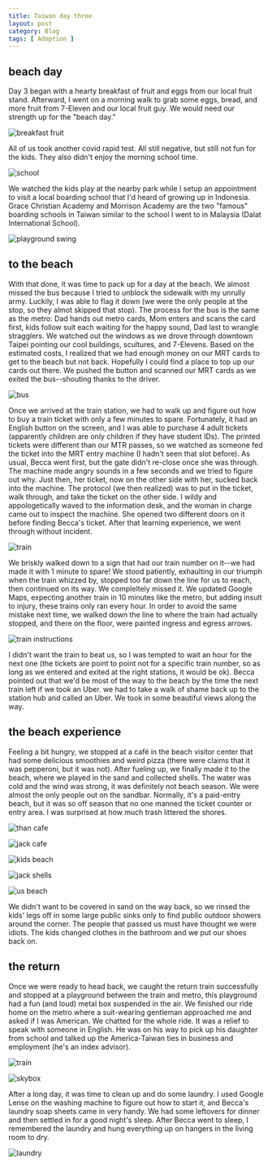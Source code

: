 ```yaml
---
title: Taiwan day three
layout: post
category: Blog
tags: [ Adoption ]
---
```


## beach day

Day 3 began with a hearty breakfast of fruit and eggs from our local fruit stand. Afterward, I went on a morning walk to grab some eggs, bread, and more fruit from 7-Eleven and our local fruit guy. We would need our strength up for the "beach day."

<!-- more -->

![breakfast fruit](https://lh3.googleusercontent.com/pw/AMWts8Cq2qyoI5IyNlIS3algu8tkGuwfkY-JoOwiV21jOJXHEslyQrguYmU3aZT057JCDLaxfp7f35iZW09BN9ISQowVS5JFeR3W9Wq_X3BSwM27rbwwwrVkpZZDjR9WQCjhQiKslld0wL4EHy-NPXonGZX5ZA=w959-h723-no?authuser=0)

All of us took another covid rapid test. All still negative, but still not fun for the kids. They also didn't enjoy the morning school time.

![school](https://lh3.googleusercontent.com/pw/AMWts8B9e0NjW6U7QBJYIGEBIqa80ZxSo4o4p60PtzLgq3dNsCbDsxobMyXaWQ6DUDRTEOvq9VGev86K0eI2E-bYAT5gUvedzivmRJS0K8Q6OgDacx0BS9ORhMoeQKCK-RkESam2trLSNvRhwdxC3KFveo0rLw=w959-h723-no?authuser=0)

We watched the kids play at the nearby park while I setup an appointment to visit a local boarding school that I'd heard of growing up in Indonesia. Grace Christian Academy and Morrison Academy are the two "famous" boarding schools in Taiwan similar to the school I went to in Malaysia (Dalat International School).

![playground swing](https://lh3.googleusercontent.com/pw/AMWts8BbwFyhSGSxWh42MfB6oNWbd3CcO50i-7AnYjgA4-E4kkd8jgUBf40DZPubokNoZMGI9eY4dNVlgUJXDSpWYQB5RQUiwaZGj_0xxkJ-VV-wnJIZTZKq-tkSgr9zf1D5dZ7o3FJd8yHuqd6BxQCNbALb4g=w668-h890-no?authuser=0)

## to the beach

With that done, it was time to pack up for a day at the beach. We almost missed the bus because I tried to unblock the sidewalk with my unrully army. Luckily, I was able to flag it down (we were the only people at the stop, so they almot skipped that stop). The process for the bus is the same as the metro: Dad hands out metro cards, Mom enters and scans the card first, kids follow suit each waiting for the happy sound, Dad last to wrangle stragglers. We watched out the windows as we drove through downtown Taipei pointing our cool buildings, scultures, and 7-Elevens. Based on the estimated costs, I realized that we had enough money on our MRT cards to get to the beach but not back. Hopefully I could find a place to top up our cards out there. We pushed the button and scanned our MRT cards as we exited the bus--shouting thanks to the driver.

![bus](https://lh3.googleusercontent.com/pw/AMWts8CLO9VvNrPgn2mg-0iXn3eAfRMyKA3l0cSJt0DyfdLNkDqz-BAl2l_ACpphhVxgT2rq3NFbZWFQ3JnRCFDWLiy-yLnY27suxez7i9ZplyGMVsxiBcI3L6Ej9dsqL1j7wdD7ETyjBrlWMbzjgWimEFAnIw=w1178-h883-no?authuser=0)

Once we arrived at the train station, we had to walk up and figure out how to buy a train ticket with only a few minutes to spare. Fortunately, it had an English button on the screen, and I was able to purchase 4 adult tickets (apparently children are only children if they have student IDs). The printed tickets were different than our MTR passes, so we watched as someone fed the ticket into the MRT entry machine (I hadn't seen that slot before). As usual, Becca went first, but the gate didn't re-close once she was through. The machine made angry sounds in a few seconds and we tried to figure out why. Just then, her ticket, now on the other side with her, sucked back into the machine. The protocol (we then realized) was to put in the ticket, walk through, and take the ticket on the other side. I wildy and appologetically waved to the information desk, and the woman in charge came out to inspect the machine. She opened two different doors on it before finding Becca's ticket. After that learning experience, we went through without incident.

![train](https://lh3.googleusercontent.com/pw/AMWts8CoFqLnMfw_koO6Qlov_bzaKY8k2YE6KqhSwg3zdqqISFGGIKhGfI9Je3VWgvYZAeuvOwvnGEjA7miw3uYFPVKL_Mjvzm8blZ243SnSjVFwocOUteTPfB-IMZNuut5v4p6Cyyjd7wv2Dqms-ye-bWqB0A=w959-h723-no?authuser=0)

We briskly walked down to a sign that had our train number on it--we had made it with 1 minute to spare! We stood patiently, exhaulting in our triumph when the train whizzed by, stopped too far down the line for us to reach, then continued on its way. We compleltely missed it. We updated Google Maps, expecting another train in 10 minutes like the metro, but adding insult to injury, these trains only ran every hour. In order to avoid the same mistake next time, we walked down the line to where the train had actually stopped, and there on the floor, were painted ingress and egress arrows.

![train instructions](https://lh3.googleusercontent.com/pw/AMWts8CX6LNaVaschSEY_TUT8_r8KSKHOjQic5NVhPCNvY6LqrP7xrzLBxG37kLjrZmKl8wQSwKSZLS2pXbpytZALZGtGsfOMGdCwXCev7tKHL3dyvLeYv56J9csg5KY-TA8LLlV5eSN9-FoiK9rnkpbUgtyzA=w959-h723-no?authuser=0)

I didn't want the train to beat us, so I was tempted to wait an hour for the next one (the tickets are point to point not for a specific train number, so as long as we entered and exited at the right stations, it would be ok). Becca pointed out that we'd be most of the way to the beach by the time the next train left if we took an Uber. we had to take a walk of shame back up to the station hub and called an Uber. We took in some beautiful views along the way. 

## the beach experience

Feeling a bit hungry, we stopped at a café in the beach visitor center that had some delicious smoothies and weird pizza (there were claims that it was pepperoni, but it was not). After fueling up, we finally made it to the beach, where we played in the sand and collected shells. The water was cold and the wind was strong, it was definitely not beach season. We were almost the only people out on the sandbar. Normally, it's a paid-entry beach, but it was so off season that no one manned the ticket counter or entry area. I was surprised at how much trash littered the shores.

![than cafe](https://lh3.googleusercontent.com/pw/AMWts8C8hKqoK_i_4EnPw1oWxvICz0so4De_jVUx3fzt02elcxceOMKfKz7SjUxFkPyW2kyXXu5Hpr9cnsOodxrlR02vNBnk0arzS4pO-9wrmH7OLhghSPaSaj3KTWP83O_tgE43b4K4SKO5INhc-ET91zqKEg=w668-h890-no?authuser=0)

![jack cafe](https://lh3.googleusercontent.com/pw/AMWts8BnozEFu0lzdOg98X5eCXsODUkoHctCDEuCmUHDJ6lQkeZMEfC0xeVD39l3W8cqrDkCxRKV5txCzS0BVGat7izIHvht6gZZizrqAWhQcfDsIQfIUpJdQ5aXK-HUyU6mkNzd_u3PvSW5SfkHLEseT44wuw=w668-h890-no?authuser=0)

![kids beach](https://lh3.googleusercontent.com/pw/AMWts8AxBdeFEzmOFVgrRSKGVf7p-8PUIfkGE1Kdhiinl6NXDOJH8Pl9_pHV67UWfThkjXm2mCXIKU_iXZ36S25iMCbHj13223KbwQbTv2jAqqI-CrJP7hWnoFnpX56WNu9wW3QWpoJ6h0h8zyBKbVrbcR1kMQ=w959-h720-no?authuser=0)

![jack shells](https://lh3.googleusercontent.com/pw/AMWts8DBJCZ8DRE4vS2skyhaKsWax5A5_LVu8RFwyC9VWXzTJ7mL51o3dvjfZBiEaidIrzXuCZF5D0aMrNtm9h5Yz4x2plGjwSnXICbjOj4uENom4CbtyqI8K30rBBqiVVEZr0TPNBB1b4V5mOKWhKZINPhtMA=w959-h723-no?authuser=0)

![us beach](https://lh3.googleusercontent.com/pw/AMWts8A4nRPY_i4pWk-PLFy-yWGvTQBEhlPXs6QDWMAXYkCTtkNLV_nZPSHuVt8m8BbWrCGvF4wkwBVAXY_Om0olbC-vfnbBMka5ZdI2NT51K0b2Y8luol4M4sR0zseOjwPKl2p9_HwAikYB41ZrbCZ96GEXxQ=w959-h720-no?authuser=0)

We didn't want to be covered in sand on the way back, so we rinsed the kids' legs off in some large public sinks only to find public outdoor showers around the corner. The people that passed us must have thought we were idiots. The kids changed clothes in the bathroom and we put our shoes back on.

## the return

Once we were ready to head back, we caught the return train successfully and stopped at a playground between the train and metro, this playground had a fun (and loud) metal box suspended in the air. We finished our ride home on the metro where a suit-wearing gentleman approached me and asked if I was American. We chatted for the whole ride. It was a relief to speak with someone in English. He was on his way to pick up his daughter from school and talked up the America-Taiwan ties in business and employment (he's an index advisor).

![train](https://lh3.googleusercontent.com/pw/AMWts8AyWc1XuRvv-dPsZxz9mA-80rxHPG3H2yH6DLtOtaYzOMMx0UboTuO2GeGQc6xz56CQvFSzyIk843rtlbLqZHfuPrL_gGsUrzh8PngN1EHwGapy6TVWon6mnPB9o4wQBOjOsxeOIfrfWefIVXeCnPvsGQ=w959-h720-no?authuser=0)

![skybox](https://lh3.googleusercontent.com/pw/AMWts8B49byUxf3TWm6KAYabNHlcASWhut-DoM9w9OzqUQFFP1icnMs5gtnppu0sG6xgz7E0AFT_eYmm-wqz8vd70V5IGQLNI2k--t_l1yJ3xBpMT5qSIUsvuhd9a2H8K8jQbVN_pasg0pXqkSLzExSNT6Nw2A=w959-h720-no?authuser=0)

After a long day, it was time to clean up and do some laundry. I used Google Lense on the washing machine to figure out how to start it, and Becca's laundry soap sheets came in very handy. We had some leftovers for dinner and then settled in for a good night's sleep. After Becca went to sleep, I remembered the laundry and hung everything up on hangers in the living room to dry.

![laundry](https://lh3.googleusercontent.com/pw/AMWts8BYhLL-8U2Vgb22VvYLakg96PxU5kEftdcdzg2dgVd94I-NIKl0GW6-njSWoqyelYoulcmFkntF4pnQ4at_kKA87GiHTJwUOoDYiLyN2xmBl2cWFVwDOmfUDf_O-Vqr70dIkk6UHeba1s2SIpVlWrmLXg=w959-h723-no?authuser=0)